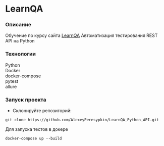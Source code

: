 # LearnQA

### Описание

Обучение по курсу сайта [LearnQA](https://www.learnqa.ru/python_api) Автоматизация тестирования REST API на Python




### Технологии

Python      
Docker      
docker-compose      
pytest      
allure      

### Запуск проекта

- Склонируйте репозиторий:

```
git clone https://github.com/AlexeyPeresypkin/LearnQA_Python_API.git
```
Для запуска тестов в докере

```
docker-compose up --build
```

